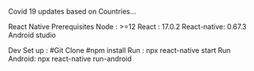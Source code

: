 Covid 19 updates based on Countries...

React Native Prerequisites
Node : >=12
React : 17.0.2
React-native: 0.67.3
Android studio

Dev Set up :
#Git Clone
#npm install
Run : npx react-native start
Run Android: npx react-native run-android

